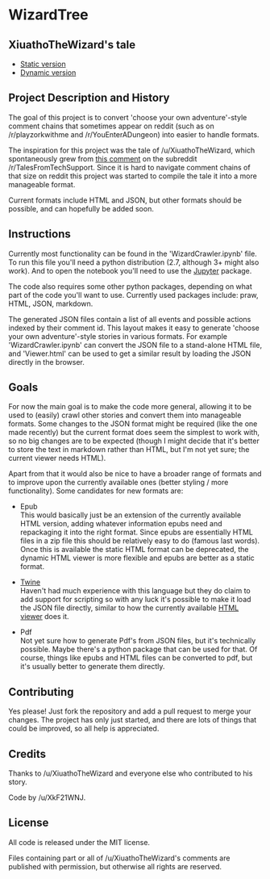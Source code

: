 # WizardTree

## XiuathoTheWizard's tale
- [Static version](https://XkF21WNJ.github.io/WizardTree/)
- [Dynamic version](https://XkF21WNJ.github.io/WizardTree/Viewer.html)

## Project Description and History

The goal of this project is to convert 'choose your own adventure'-style comment chains that sometimes appear on reddit (such as on /r/playzorkwithme and /r/YouEnterADungeon) into easier to handle formats.

The inspiration for this project was the tale of /u/XiuathoTheWizard, which spontaneously grew from [this comment](https://www.reddit.com/r/talesfromtechsupport/comments/3xyesc/project_management_seems_a_lot_like_cooking_a/cy8z5uv) on the subreddit /r/TalesFromTechSupport.  Since it is hard to navigate comment chains of that size on reddit this project was started to compile the tale it into a more manageable format.

Current formats include HTML and JSON, but other formats should be possible, and can hopefully be added soon.

## Instructions

Currently most functionality can be found in the 'WizardCrawler.ipynb' file. To run this file you'll need a python distribution (2.7, although 3+ might also work). And to open the notebook you'll need to use the [Jupyter](http://jupyter.org/) package. 

The code also requires some other python packages, depending on what part of the code you'll want to use. Currently used packages include: praw, HTML, JSON, markdown.

The generated JSON files contain a list of all events and possible actions indexed by their comment id. This layout makes it easy to generate 'choose your own adventure'-style stories in various formats. For example 'WizardCrawler.ipynb' can convert the JSON file to a stand-alone HTML file, and 'Viewer.html' can be used to get a similar result by loading the JSON directly in the browser.

## Goals

For now the main goal is to make the code more general, allowing it to be used to (easily) crawl other stories and convert them into manageable formats. Some changes to the JSON format might be required (like the one made recently) but the current format does seem the simplest to work with, so no big changes are to be expected (though I might decide that it's better to store the text in markdown rather than HTML, but I'm not yet sure; the current viewer needs HTML).

Apart from that it would also be nice to have a broader range of formats and to improve upon the currently available ones (better styling / more functionality). Some candidates for new formats are:

- Epub  
This would basically just be an extension of the currently available HTML version, adding whatever information epubs need and repackaging it into the right format. Since epubs are essentially HTML files in a zip file this should be relatively easy to do (famous last words). Once this is available the static HTML format can be deprecated, the dynamic HTML viewer is more flexible and epubs are better as a static format.

- [Twine](http://twinery.org/)  
Haven't had much experience with this language but they do claim to add support for scripting so with any luck it's possible to make it load the JSON file directly, similar to how the currently available [HTML viewer](https://XkF21WNJ.github.io/WizardTree/Viewer.html) does it.

- Pdf  
Not yet sure how to generate Pdf's from JSON files, but it's technically possible. Maybe there's a python package that can be used for that. Of course, things like epubs and HTML files can be converted to pdf, but it's usually better to generate them directly.

## Contributing

Yes please! Just fork the repository and add a pull request to merge your changes. The project has only just started, and there are lots of things that could be improved, so all help is appreciated.

## Credits

Thanks to /u/XiuathoTheWizard and everyone else who contributed to his story. 

Code by /u/XkF21WNJ.

## License

All code is released under the MIT license. 

Files containing part or all of /u/XiuathoTheWizard's comments are published with permission, but otherwise all rights are reserved.
